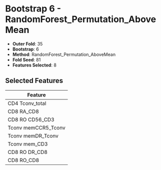 # Bootstrap 6 - RandomForest_Permutation_AboveMean

- **Outer Fold**: 35
- **Bootstrap**: 6
- **Method**: RandomForest_Permutation_AboveMean
- **Fold Seed**: 81
- **Features Selected**: 8

## Selected Features

| Feature |
|---------|
| CD4 Tconv_total |
| CD8 RA_CD8 |
| CD8 RO CD56_CD3 |
| Tconv memCCR5_Tconv |
| Tconv memDR_Tconv |
| Tconv mem_CD3 |
| CD8 RO DR_CD8 |
| CD8 RO_CD8 |
